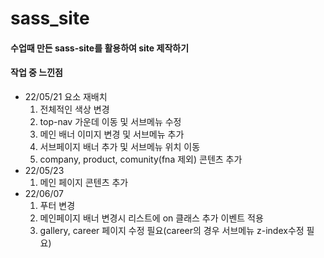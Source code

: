 # sass_site
 <h4>수업때 만든 sass-site를 활용하여 site 제작하기</h4>
 <h4>작업 중 느낀점</h4>
 <ul>
   <li>22/05/21 요소 재배치
     <ol>
       <li>전체적인 색상 변경</li>
       <li>top-nav 가운데 이동 및 서브메뉴 수정</li>
       <li>메인 배너 이미지 변경 및 서브메뉴 추가</li>
       <li>서브페이지 배너 추가 및 서브메뉴 위치 이동</li>
       <li>company, product, comunity(fna 제외) 콘텐츠 추가</li>
     </ol>
   </li>
   <li>22/05/23
     <ol>
       <li>메인 페이지 콘텐츠 추가</li>
     </ol>
   </li>
   <li>22/06/07
     <ol>
       <li>푸터 변경</li>
       <li>메인페이지 배너 변경시 리스트에 on 클래스 추가 이벤트 적용</li>
       <li>gallery, career 페이지 수정 필요(career의 경우 서브메뉴 z-index수정 필요)</li>
     </ol>
   </li>
 </ul>

